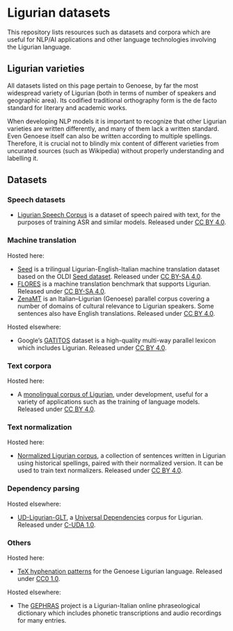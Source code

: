 # Ligurian datasets

This repository lists resources such as datasets and corpora which are useful for NLP/AI applications and other language technologies involving the Ligurian language.

## Ligurian varieties

All datasets listed on this page pertain to Genoese, by far the most widespread variety of Ligurian (both in terms of number of speakers and geographic area). Its codified traditional orthography form is the de facto standard for literary and academic works.

When developing NLP models it is important to recognize that other Ligurian varieties are written differently, and many of them lack a written standard. Even Genoese itself can also be written according to multiple spellings. Therefore, it is crucial not to blindly mix content of different varieties from uncurated sources (such as Wikipedia) without properly understanding and labelling it.

## Datasets

### Speech datasets

* [Ligurian Speech Corpus](speech/) is a dataset of speech paired with text, for the purposes of training ASR and similar models. Released under [CC BY 4.0](https://creativecommons.org/licenses/by/4.0/).

### Machine translation

Hosted here:
* [Seed](seed/) is a trilingual Ligurian-English-Italian machine translation dataset based on the OLDI [Seed dataset](https://github.com/openlanguagedata/seed). Released under [CC BY-SA 4.0](https://creativecommons.org/licenses/by-sa/4.0/).
* [FLORES](https://github.com/facebookresearch/flores/blob/main/flores200/README.md) is a machine translation benchmark that supports Ligurian. Released under [CC BY-SA 4.0](https://creativecommons.org/licenses/by-sa/4.0/).
* [ZenaMT](zenamt/) is an Italian–Ligurian (Genoese) parallel corpus covering a number of domains of cultural relevance to Ligurian speakers. Some sentences also have English translations. Released under [CC BY 4.0](https://creativecommons.org/licenses/by/4.0/).

Hosted elsewhere:
* Google’s [GATITOS](https://github.com/google-research/url-nlp/tree/main/gatitos) dataset is a high-quality multi-way parallel lexicon which includes Ligurian. Released under [CC BY 4.0](https://creativecommons.org/licenses/by/4.0/).

### Text corpora

Hosted here:
* A [monolingual corpus of Ligurian](monolingual/), under development, useful for a variety of applications such as the training of language models. Released under [CC BY 4.0](https://creativecommons.org/licenses/by/4.0/).

### Text normalization

Hosted here:
* [Normalized Ligurian corpus](normalization/), a collection of sentences written in Ligurian using historical spellings, paired with their normalized version. It can be used to train text normalizers. Released under [CC BY 4.0](https://creativecommons.org/licenses/by/4.0/).

### Dependency parsing

Hosted elsewhere:
* [UD-Ligurian-GLT](https://github.com/UniversalDependencies/UD_Ligurian-GLT/), a [Universal Dependencies](https://universaldependencies.org/) corpus for Ligurian. Released under [C-UDA 1.0](https://spdx.org/licenses/C-UDA-1.0.html).

### Others

Hosted here:
* [TeX hyphenation patterns](hyph-lij/) for the Genoese Ligurian language. Released under [CC0 1.0](https://creativecommons.org/publicdomain/zero/1.0/).

Hosted elsewhere:
* The [GEPHRAS](https://romanistik-gephras.uibk.ac.at/content?page=home) project is a Ligurian-Italian online phraseological dictionary which includes phonetic transcriptions and audio recordings for many entries.
